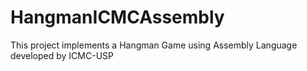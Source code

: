 HangmanICMCAssembly
===================

This project implements a Hangman Game using Assembly Language developed by ICMC-USP
